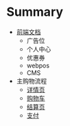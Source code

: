 # Summary

* [前端文档](README.md)
   * 广告位
   * 个人中心
   * 优惠券
   * webpos
   * CMS
* 主购物流程
   * [详情页](store/product.md)
   * [购物车](store/cart.md)
   * [结算页](store/checkout.md)
   * [支付](store/payment.md)

